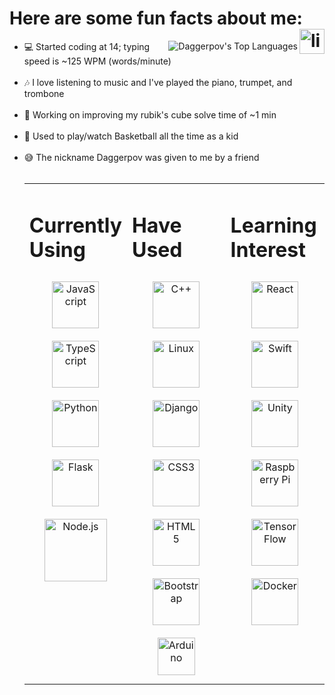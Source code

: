 <h1>Here are some fun facts about me:<a href="https://www.linkedin.com/in/daniel-agapov-8b9954200/" target="_blank">
<img align="right" src=https://img.shields.io/badge/linkedin-%231E77B5.svg?&style=for-the-badge&logo=linkedin&logoColor=white alt=linkedin style="margin-bottom: 5px;" height="40"/>
</a>  </h1>

<img align="right" alt="Daggerpov's Top Languages" src="https://github-readme-stats.vercel.app/api/top-langs?username=Daggerpov&show_icons=true&theme=tokyonight&layout=compact" />

<ul>
  
  <li>💻 Started coding at 14; typing speed is ~125 WPM (words/minute)</li></br>
  <li>🎶 I love listening to music and I've played the piano, trumpet, and trombone</li></br>
  <li>🧩 Working on improving my rubik's cube solve time of ~1 min</li></br>
  <li>🏀 Used to play/watch Basketball all the time as a kid</li></br>
  <li>😅 The nickname Daggerpov was given to me by a friend</li>
</h4>

</br>
<table><tr>
  <td bg="D4AF37" valign="top" width="33%">
    
  # Currently Using  
  <div align="center">  
  <img style="margin: 10px" src="https://profilinator.rishav.dev/skills-assets/javascript-original.svg" alt="JavaScript" height="75" />  
  <img style="margin: 10px" src="https://profilinator.rishav.dev/skills-assets/typescript-original.svg" alt="TypeScript" height="75" />  
  <img style="margin: 10px" src="https://profilinator.rishav.dev/skills-assets/python-original.svg" alt="Python" height="75" />  
  <img style="margin: 10px" src="https://www.kindpng.com/picc/m/188-1882416_flask-python-logo-hd-png-download.png" alt="Flask" height="75" />  
  <img style="margin: 10px" src="https://profilinator.rishav.dev/skills-assets/nodejs-original-wordmark.svg" alt="Node.js" height="100" />  
  </div>

  </td><td valign="top" width="33%">

  # Have Used  
  <div align="center">  
  <img style="margin: 10px" src="https://profilinator.rishav.dev/skills-assets/cplusplus-original.svg" alt="C++" height="75" />  
  <img style="margin: 10px" src="https://profilinator.rishav.dev/skills-assets/linux-original.svg" alt="Linux" height="75" />  
  <img style="margin: 10px" src="https://profilinator.rishav.dev/skills-assets/django-original.svg" alt="Django" height="75" />  
  <img style="margin: 10px" src="https://profilinator.rishav.dev/skills-assets/css3-original-wordmark.svg" alt="CSS3" height="75" />  
  <img style="margin: 10px" src="https://profilinator.rishav.dev/skills-assets/html5-original-wordmark.svg" alt="HTML5" height="75" />  
  <img style="margin: 10px" src="https://profilinator.rishav.dev/skills-assets/bootstrap-plain.svg" alt="Bootstrap" height="75" />  
  <img style="margin: 10px" src="https://profilinator.rishav.dev/skills-assets/arduino.png" alt="Arduino" height="60" />  
  </div>

  </td><td valign="top" width="33%">

  # Learning Interest  
  <div align="center">  
  <img style="margin: 10px" src="https://profilinator.rishav.dev/skills-assets/react-original-wordmark.svg" alt="React" height="75" />  
  <img style="margin: 10px" src="https://developer.apple.com/swift/images/swift-og.png" alt="Swift" height="75" />  
  <img style="margin: 10px" src="https://profilinator.rishav.dev/skills-assets/unity.png" alt="Unity" height="75" />  
  <img style="margin: 10px" src="https://profilinator.rishav.dev/skills-assets/raspberrypi.png" alt="Raspberry Pi" height="75" />  
  <img style="margin: 10px" src="https://profilinator.rishav.dev/skills-assets/tensorflow-icon.svg" alt="TensorFlow" height="75" />  
  <img style="margin: 10px" src="https://profilinator.rishav.dev/skills-assets/docker-original-wordmark.svg" alt="Docker" height="75" />  
  </div>

</td></tr></table>  
